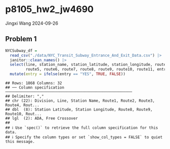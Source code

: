 p8105_hw2_jw4690
================
Jingxi Wang
2024-09-26

## Problem 1

``` r
NYCSubway_df = 
  read_csv("./data/NYC_Transit_Subway_Entrance_And_Exit_Data.csv") |>
  janitor::clean_names() |>
  select(line, station_name, station_latitude, station_longitude, route1, route2, route3, route4,
         route5, route6, route7, route8, route9, route10, route11, entry, vending, entrance_type, ada) |>
  mutate(entry = ifelse(entry == "YES", TRUE, FALSE))
```

    ## Rows: 1868 Columns: 32
    ## ── Column specification ────────────────────────────────────────────────────────
    ## Delimiter: ","
    ## chr (22): Division, Line, Station Name, Route1, Route2, Route3, Route4, Rout...
    ## dbl  (8): Station Latitude, Station Longitude, Route8, Route9, Route10, Rout...
    ## lgl  (2): ADA, Free Crossover
    ## 
    ## ℹ Use `spec()` to retrieve the full column specification for this data.
    ## ℹ Specify the column types or set `show_col_types = FALSE` to quiet this message.
